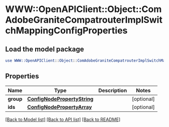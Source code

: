 # WWW::OpenAPIClient::Object::ComAdobeGraniteCompatrouterImplSwitchMappingConfigProperties

## Load the model package
```perl
use WWW::OpenAPIClient::Object::ComAdobeGraniteCompatrouterImplSwitchMappingConfigProperties;
```

## Properties
Name | Type | Description | Notes
------------ | ------------- | ------------- | -------------
**group** | [**ConfigNodePropertyString**](ConfigNodePropertyString.md) |  | [optional] 
**ids** | [**ConfigNodePropertyArray**](ConfigNodePropertyArray.md) |  | [optional] 

[[Back to Model list]](../README.md#documentation-for-models) [[Back to API list]](../README.md#documentation-for-api-endpoints) [[Back to README]](../README.md)


